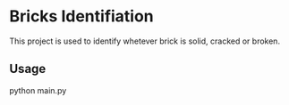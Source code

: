 # Bricks Identifiation
This project is used to identify whetever brick is solid, cracked or broken.

## Usage
python main.py
